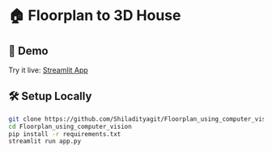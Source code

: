 # 🏠 Floorplan to 3D House

## 🚀 Demo

Try it live: [Streamlit App](https://3gqegbyglucte4kna9adxu.streamlit.app/)

## 🛠️ Setup Locally

```bash
git clone https://github.com/Shiladityagit/Floorplan_using_computer_vision.git
cd Floorplan_using_computer_vision
pip install -r requirements.txt
streamlit run app.py
